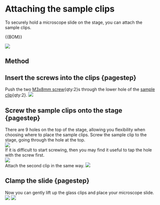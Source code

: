 # Attaching the sample clips

To securely hold a microscope slide on the stage, you can attach the sample clips.

{{BOM}}

[sample clip]: models/sample_clips.stl "{cat: 3DPrinted, note: Both sample clips are in the one file.}"
[M3x8mm screw]: "{cat:part}"
![](images/attaching_the_sample_clips/parts.jpg)

## Method

## Insert the screws into the clips {pagestep}

Push the two [M3x8mm screw]{qty:2}s through the lower hole of the [sample clip]{qty:2}.
![](images/attaching_the_sample_clips/insert_screws_into_clips.jpg)

## Screw the sample clips onto the stage {pagestep}

There are 9 holes on the top of the stage, allowing you flexibility when choosing where to place the sample clips. Screw the sample clip to the stage, going through the hole at the top.  
![](images/attaching_the_sample_clips/screwing_clips.jpg)  
If it is difficult to start screwing, then you may find it useful to tap the hole with the screw first.    
![](images/attaching_the_sample_clips/tapping_holes.jpg)  
Attach the second clip in the same way.
![](images/attaching_the_sample_clips/sample_clips_all.jpg)

## Clamp the slide {pagestep}

Now you can gently lift up the glass clips and place your microscope slide.
![](images/attaching_the_sample_clips/sample_clip_slide_top.jpg)
![](images/attaching_the_sample_clips/sample_clip_slide_profile.jpg)
